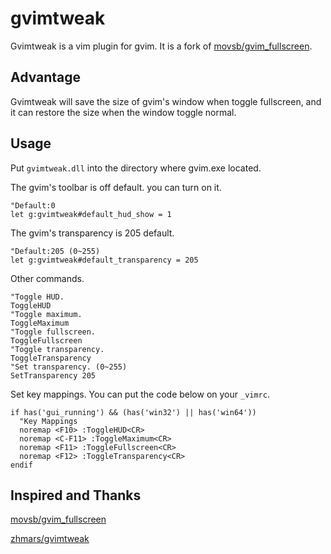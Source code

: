 # gvimtweak

Gvimtweak is a vim plugin for gvim. It is a fork of [movsb/gvim_fullscreen](https://github.com/movsb/gvim_fullscreen/).

## Advantage

Gvimtweak will save the size of gvim's window when toggle fullscreen, and it can restore the size when the window toggle normal.

## Usage

Put ```gvimtweak.dll``` into the directory where gvim.exe located.

The gvim's toolbar is off default. you can turn on it.

```vim
"Default:0
let g:gvimtweak#default_hud_show = 1
```

The gvim's transparency is 205 default.

```vim
"Default:205 (0~255)
let g:gvimtweak#default_transparency = 205
```

Other commands.

```vim
"Toggle HUD.
ToggleHUD
"Toggle maximum.
ToggleMaximum
"Toggle fullscreen.
ToggleFullscreen
"Toggle transparency.
ToggleTransparency
"Set transparency. (0~255)
SetTransparency 205
```

Set key mappings. You can put the code below on your ```_vimrc```.

```vim
if has('gui_running') && (has('win32') || has('win64'))
  "Key Mappings
  noremap <F10> :ToggleHUD<CR>
  noremap <C-F11> :ToggleMaximum<CR>
  noremap <F11> :ToggleFullscreen<CR>
  noremap <F12> :ToggleTransparency<CR>
endif
```

## Inspired and Thanks

[movsb/gvim_fullscreen](https://github.com/movsb/gvim_fullscreen/)

[zhmars/gvimtweak](https://github.com/zhmars/gvimtweak)
